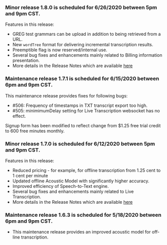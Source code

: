 ### Minor release 1.8.0 is scheduled for 6/26/2020 between 5pm and 9pm CST.

Features in this release:
  * GREG test grammars can be upload in addition to being retrieved from a URL.
  * New `wordTree` format for delivering incremental transcription results.
  * Preemptible flag is now reserved/internal use.
  * Several bug fixes and enhancements mainly related to Billing information presentation.
  * More details in the Release Notes which are available [here](https://raw.githubusercontent.com/voicegain/platform/master/RELEASE.md)

### Maintenance release 1.7.1 is scheduled for 6/15/2020 between 6pm and 9pm CST.
This maintenance release provides fixes for following bugs:
* #506: Frequency of timestamps in TXT transcript export too high.
* #505: minimimumDelay setting for Live Transcription websocket has no effect.

Signup form has been modified to reflect change from $1.25 free trial credit to 600 free minutes monthly. 

### Minor release 1.7.0 is scheduled for 6/12/2020 between 5pm and 9pm CST.

Features in this release:
  * Reduced pricing - for example, for offline transcription from 1.25 cent to 1 cent per minute
  * Updated offline Acoustic Model with significantly higher accuracy.
  * Improved efficiency of Speech-to-Text engine.
  * Several bug fixes and enhancements mainly related to Live Transcription.
  * More details in the Release Notes which are available [here](https://raw.githubusercontent.com/voicegain/platform/master/RELEASE.md)

### Maintenance release 1.6.3 is scheduled for 5/18/2020 between 6pm and 9pm CST.
  * This maintenance release provides an improved acoustic model for off-line transcription. 





